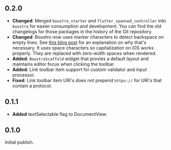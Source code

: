 ## 0.2.0

- **Changed**: Merged `boustro_starter` and `flutter_spanned_controller` into `boustro` for easier consumption
  and development. You can find the old changelogs for those packages in the history of the Git repository.
- **Changed**: Boustro now uses marker characters to detect backspace on empty lines.
  See [this blog post](https://medium.com/super-declarative/why-you-cant-detect-a-delete-action-in-an-empty-flutter-text-field-3cf53e47b631) for an explanation on why that's necessary. It uses space characters so capitalization on iOS works properly. They
  are replaced with zero-width spaces when rendered.
- **Added**: `BoustroScaffold` widget that provies a default layout and maintains editor focus when clicking the toolbar.
- **Added**: Link toolbar item support for custom validator and input processor.
- **Fixed**: Link toolbar item URI's does not prepend `https://` for URI's that contain a protocol.

## 0.1.1

- **Added** textSelectable flag to DocumentView.

## 0.1.0

Initial publish.
